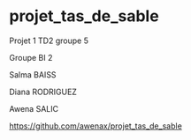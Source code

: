 # projet_tas_de_sable
Projet 1 TD2 groupe 5


Groupe BI 2


Salma BAISS

Diana RODRIGUEZ

Awena SALIC


https://github.com/awenax/projet_tas_de_sable

